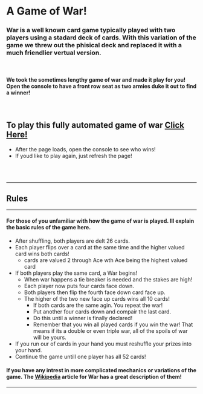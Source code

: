 # **A Game of War!**

### War is a well known card game typically played with two players using a stadard deck of cards. With this variation of the game we threw out the phisical deck and replaced it with a much friendlier vertual version.

<br>

#### We took the sometimes lengthy game of war and made it play for you! Open the console to have a front row seat as two armies duke it out to find a winner!

<br>

## To play this fully automated game of war [Click Here!]()
- After the page loads, open the console to see who wins!
- If youd like to play again, just refresh the page!

<br>
<br>

---
## Rules
---
#### For those of you unfamiliar with how the game of war is played. Ill explain the basic rules of the game here.

- After shuffling, both players are delt 26 cards.
- Each player flips over a card at the same time and the higher valued card wins both cards!
    - cards are valued 2 through Ace wth Ace being the highest valued card
- If both players play the same card, a War begins!
    - When war happens a tie breaker is needed and the stakes are high!
    - Each player now puts four cards face down.
    - Both players then flip the fourth face down card face up.
    - The higher of the two new face up cards wins all 10 cards!
        - If both cards are the same agin. You repeat the war!
        - Put another four cards down and compair the last card.
        - Do this until a winner is finally declared!
        - Remember that you win all played cards if you win the war! That means if its a double or even triple war, all of the spoils of war will be yours.
- If you run our of cards in your hand you must reshuffle your prizes into your hand.
- Continue the game untill one player has all 52 cards!

#### If you have any intrest in more complicated mechanics or variations of the game. The [Wikipedia](https://en.wikipedia.org/wiki/War_(card_game)) article for War has a great description of them!

---

